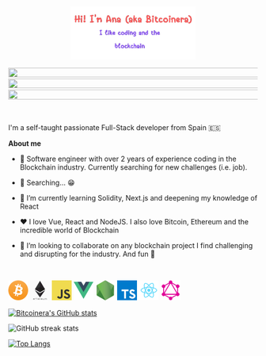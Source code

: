 <p align="center"><a href="https://Bitcoinera.github.io"><img width="50%" src="./assets/gh-readme-header.png" /></a></p>

<p align="right">
    <kbd>
        <a href="https://www.linkedin.com/in/anagutjor/" >
            <img style="width: 17vh; height: 2vw;" src="https://img.shields.io/badge/LinkedIn-0077B5?style=for-the-badge&logo=linkedin&logoColor=white" />
        </a>
    </kbd>
    <kbd>
        <a href="https://www.twitter.com/Bitcoin3ra">
            <img style="width: 17vh; height: 2vw;" src="https://img.shields.io/badge/Twitter-1DA1F2?style=for-the-badge&logo=twitter&logoColor=white" />
        </a>
    </kbd>
    <kbd>
        <a href="mailto:satoshinakamoto@gmail.com">
            <img style="width: 17vh; height: 2vw;" src="https://img.shields.io/badge/Gmail-D14836?style=for-the-badge&logo=gmail&logoColor=white&link=mailto:satoshinakamoto@gmail.com" />
        </a>
    </kbd>
</p>

<br />

I'm a self-taught passionate Full-Stack developer from Spain 🇪🇸 

**About me**

- 👩 Software engineer with over 2 years of experience coding in the Blockchain industry. Currently searching for new challenges (i.e. job).

- 💼 Searching... 😁

- 🌱 I’m currently learning Solidity, Next.js and deepening my knowledge of React

- ❤ I love Vue, React and NodeJS. I also love Bitcoin, Ethereum and the incredible world of Blockchain

- 👯 I’m looking to collaborate on any blockchain project I find challenging and disrupting for the industry. And fun 🙌

<br />

<code><img height="40" src="https://raw.githubusercontent.com/github/explore/80688e429a7d4ef2fca1e82350fe8e3517d3494d/topics/bitcoin/bitcoin.png"></code>
<code><img height="40" src="https://raw.githubusercontent.com/github/explore/80688e429a7d4ef2fca1e82350fe8e3517d3494d/topics/ethereum/ethereum.png"></code>
<code><img height="40" src="https://raw.githubusercontent.com/github/explore/80688e429a7d4ef2fca1e82350fe8e3517d3494d/topics/javascript/javascript.png"></code>
<code><img height="40" src="https://raw.githubusercontent.com/github/explore/80688e429a7d4ef2fca1e82350fe8e3517d3494d/topics/vue/vue.png"></code>
<code><img height="40" src="https://raw.githubusercontent.com/github/explore/80688e429a7d4ef2fca1e82350fe8e3517d3494d/topics/nodejs/nodejs.png"></code> 
<code><img height="40" src="https://raw.githubusercontent.com/github/explore/80688e429a7d4ef2fca1e82350fe8e3517d3494d/topics/typescript/typescript.png"></code>
<code><img height="40" src="https://raw.githubusercontent.com/github/explore/80688e429a7d4ef2fca1e82350fe8e3517d3494d/topics/react/react.png"></code>
<code><img height="40" src="https://raw.githubusercontent.com/github/explore/5c058a388828bb5fde0bcafd4bc867b5bb3f26f3/topics/graphql/graphql.png"></code>
 
[![Bitcoinera's GitHub stats](https://github-readme-stats.vercel.app/api?username=Bitcoinera&show_icons=true&theme=dark)](https://github.com/Bitcoinera)

![GitHub streak stats](https://github-readme-streak-stats.herokuapp.com/?user=Bitcoinera&theme=dark)  

[![Top Langs](https://github-readme-stats.vercel.app/api/top-langs/?username=Bitcoinera&langs_count=7&show_icons=true&theme=dark)](https://github.com/Bitcoinera)
